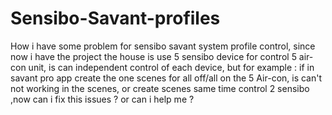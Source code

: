 # Sensibo-Savant-profiles
How i have some problem for sensibo savant system profile control, since now i have the project the house is use 5 sensibo device for control 5 air-con unit,  is can independent control of each device, but for example : if in savant pro app create the one scenes for all off/all on the 5 Air-con, is can't not working in the scenes, or create scenes same time control 2 sensibo ,now can i fix this issues ? or can i help me ? 

